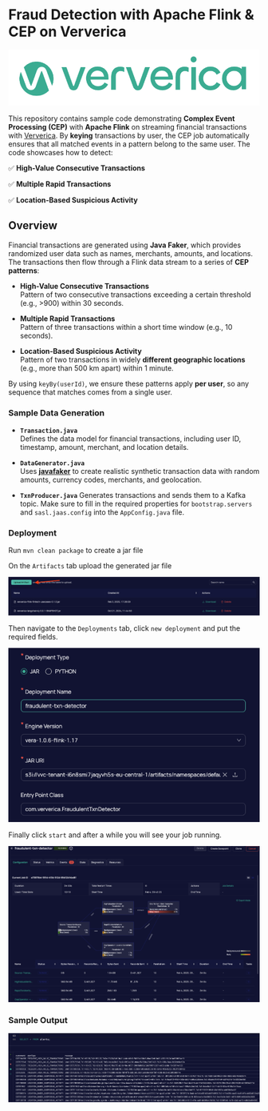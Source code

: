 # Fraud Detection with Apache Flink & CEP on Ververica

<p align="center">
    <img src="assets/logo.png">
</p>

This repository contains sample code demonstrating **Complex Event Processing (CEP)** with **Apache Flink** on streaming financial transactions with [Ververica](https://www.ververica.com/). 
By **keying** transactions by user, the CEP job automatically ensures that all matched events in a pattern belong to the same user. 
The code showcases how to detect:

✅ **High-Value Consecutive Transactions**

✅ **Multiple Rapid Transactions**

✅ **Location-Based Suspicious Activity**

## Overview

Financial transactions are generated using **Java Faker**, which provides randomized user data such as names, merchants, amounts, and locations. The transactions then flow through a Flink data stream to a series of **CEP patterns**:

- **High-Value Consecutive Transactions**  
  Pattern of two consecutive transactions exceeding a certain threshold (e.g., >900) within 30 seconds.

- **Multiple Rapid Transactions**  
  Pattern of three transactions within a short time window (e.g., 10 seconds).

- **Location-Based Suspicious Activity**  
  Pattern of two transactions in widely **different geographic locations** (e.g., more than 500 km apart) within 1 minute.

By using `keyBy(userId)`, we ensure these patterns apply **per user**, so any sequence that matches comes from a single user. 

### Sample Data Generation


- **`Transaction.java`**  
  Defines the data model for financial transactions, including user ID, timestamp, amount, merchant, and location details.

- **`DataGenerator.java`**  
  Uses [**javafaker**](https://github.com/DiUS/java-faker) to create realistic synthetic transaction data with random amounts, currency codes, merchants, and geolocation.

- **`TxnProducer.java`**
Generates transactions and sends them to a Kafka topic. Make sure to fill in the required properties for `bootstrap.servers` and `sasl.jaas.config` into the `AppConfig.java` file.

### Deployment
Run `mvn clean package` to create a jar file

On the `Artifacts` tab upload the generated jar file
<p align="center">
    <img src="assets/artifact.png">
</p>

Then navigate to the `Deployments` tab, click `new deployment` and put the required fields.
<p align="center">
    <img src="assets/deployment.png">
</p>

Finally click `start` and after a while you will see your job running.
<p align="center">
    <img src="assets/vv.png">
</p>

### Sample Output
<p align="center">
    <img src="assets/output.png">
</p>
